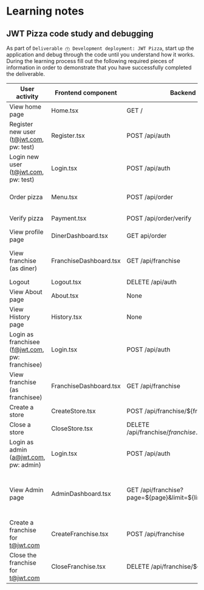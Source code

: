 # Learning notes

## JWT Pizza code study and debugging

As part of `Deliverable ⓵ Development deployment: JWT Pizza`, start up the application and debug through the code until you understand how it works. During the learning process fill out the following required pieces of information in order to demonstrate that you have successfully completed the deliverable.

| User activity                                       | Frontend component | Backend endpoints | Database SQL |
| --------------------------------------------------- | ------------------ | ----------------- | ------------ |
| View home page                                      |    Home.tsx              | GET /                  |  None            |
| Register new user<br/>(t@jwt.com, pw: test)         |       Register.tsx             | POST /api/auth                  | user, userRole, auth              |
| Login new user<br/>(t@jwt.com, pw: test)            | Login.tsx                   | POST /api/auth                 | user, userRole, auth              |
| Order pizza                                         | Menu.tsx                    | POST /api/order      | dinerOrder, orderItem, menu             |
| Verify pizza                                        |  Payment.tsx                  | POST /api/order/verify                 | dinerOrder, orderItem              |
| View profile page                                   |DinerDashboard.tsx                    | GET api/order                   | dinerOrder, orderItem             |
| View franchise<br/>(as diner)                       | FranchiseDashboard.tsx                   | GET /api/franchise                  | franchise, store, userRole, user             |
| Logout                                              | Logout.tsx                   | DELETE /api/auth                  | auth            |
| View About page                                     |  About.tsx                  |  None                 | none              |
| View History page                                   | History.tsx                   | None                  |  none            |
| Login as franchisee<br/>(f@jwt.com, pw: franchisee) | Login.tsx                   | POST /api/auth                      | user, userRole, auth             |
| View franchise<br/>(as franchisee)                  | FranchiseDashboard.tsx                   | GET /api/franchise                  | franchise, store, userRole, user              |
| Create a store                                      | CreateStore.tsx                   | POST /api/franchise/${franchise.id}/store                  | store             |
| Close a store                                       | CloseStore.tsx                   | DELETE /api/franchise/${franchise.id}/store/${store.id}                  | store            |
| Login as admin<br/>(a@jwt.com, pw: admin)           |Login.tsx                    | POST /api/auth                  | user, userRole, auth             |
| View Admin page                                     | AdminDashboard.tsx                   | GET /api/franchise?page=${page}&limit=${limit}&name=${nameFilter}                  | franchise, store, userRole, user, dinerOrder, orderItem             |
| Create a franchise for t@jwt.com                    | CreateFranchise.tsx                   | POST /api/franchise                  | franchise, userRole, user             |
| Close the franchise for t@jwt.com                   |CloseFranchise.tsx                    | DELETE /api/franchise/${franchise.id}                  | franchise, store, userRole             |
